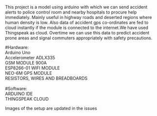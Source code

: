 This project is a model using arduino with which we can send accident alerts to police control room and nearby hospitals to procure help immediately.
Mainly useful in highway roads and deserted regions where human density is low.
Also data of accident gps co-ordinates are fed to cloud instantly if the module is connected to the internet.We have used Thingspeak as cloud.
Overtime we can use this data to predict accident prone areas and signal commuters appropriately with safety precautions.

#Hardware:<br>
Arduino Uno <br>
Accelerometer ADLX335<br>
GSM MODULE 900A<br>
ESP8266-01 WIFI MODULE<br>
NEO-6M GPS MODULE<br>
RESISTORS, WIRES AND BREADBOARDS<br>
<br>
#Software:<br>
ARDUINO IDE<br>
THINGSPEAK CLOUD

Images of the setup are updated in the issues
